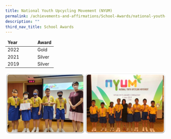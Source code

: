 ```yaml
---
title: National Youth Upcycling Movement (NYUM)
permalink: /achievements-and-affirmations/School-Awards/national-youth-upcycling-movement/
description: ""
third_nav_title: School Awards
---
```

<table style="width:40%">
	<thead>
		 <tr style="font-weight:bold">
    <td width=80>Year</td>
    <td width=>Award</td>
  </tr>
	</thead>
<tbody>
<tr>
    <td>2022</td>
    <td>Gold</span></td>
  </tr>
  <tr>
    <td>2021</td>
    <td>Silver</td>
  </tr>
  <tr>
    <td>2019</td>
    <td>Silver</td>
  </tr>
</tbody>
</table>


![](/images/Competition%20and%20school%20awards.jpeg)
